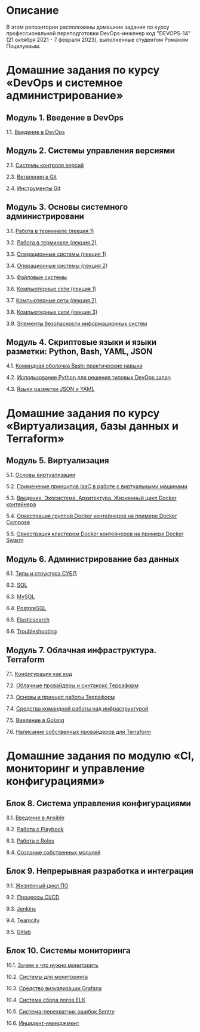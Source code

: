 # Описание

В этом репозитории расположены домашние задания по курсу профессиональной переподготовки DevOps-инженер код "DEVOPS-14" (21 октября 2021 - 7 февраля 2023), выполненные студентом Романом Поцелуевым.

# Домашние задания по курсу «DevOps и системное администрирование» 

## Модуль 1. Введение в DevOps

1.1. [Введение в DevOps](01-intro-01)

## Модуль 2. Системы управления версиями

2.1. [Системы контроля версий](02-git-01-vcs)

2.3. [Ветвления в Git](02-git-03-branching)

2.4. [Инструменты Git](02-git-04-tools)

## Модуль 3. Основы системного администрировани

3.1. [Работа в терминале (лекция 1)](03-sysadmin-01-terminal)

3.2. [Работа в терминале (лекция 2)](03-sysadmin-02-terminal)

3.3. [Операционные системы (лекция 1)](./03-sysadmin-03-os)

3.4. [Операционные системы (лекция 2)](./03-sysadmin-04-os)

3.5. [Файловые системы](./03-sysadmin-05-fs)

3.6. [Компьютерные сети (лекция 1)](./03-sysadmin-06-net)

3.7. [Компьютерные сети (лекция 2)](./03-sysadmin-07-net)

3.8. [Компьютерные сети (лекция 3)](./03-sysadmin-08-net)

3.9. [Элементы безопасности информационных систем](./03-sysadmin-09-security)

## Модуль 4. Скриптовые языки и языки разметки: Python, Bash, YAML, JSON

4.1. [Командная оболочка Bash: практические навыки](./04-script-01-bash)

4.2. [Использование Python для решения типовых DevOps задач](./04-script-02-py)

4.3. [Языки разметки JSON и YAML](./04-script-03-yaml)

# Домашние задания по курсу «Виртуализация, базы данных и Terraform»

## Модуль 5. Виртуализация

5.1. [Основы виртуализации](./05-virt-01-basics)

5.2. [Применение принципов IaaC в работе с виртуальными машинами](./05-virt-02-iaac)

5.3. [Введение. Экосистема. Архитектура. Жизненный цикл Docker контейнера](./05-virt-03-docker)

5.4. [Оркестрация группой Docker контейнеров на примере Docker Compose](./05-virt-04-docker-compose)

5.5. [Оркестрация кластером Docker контейнеров на примере Docker Swarm](./05-virt-05-docker-swarm)

## Модуль 6. Администрирование баз данных

6.1. [Типы и структура СУБД](./06-db-01-basics)

6.2. [SQL](./06-db-02-sql)

6.3. [MySQL](./06-db-03-mysql)

6.4. [PostgreSQL](./06-db-04-postgresql)

6.5. [Elasticsearch](./06-db-05-elasticsearch)

6.6. [Troubleshooting](./06-db-06-troubleshooting)

## Модуль 7. Облачная инфраструктура. Terraform

7.1. [Конфигурация как код](./07-terraform-01-intro) 

7.2. [Облачные провайдеры и синтаксис Терраформ](./07-terraform-02-syntax)

7.3. [Основы и принцип работы Терраформ](./07-terraform-03-basic)

7.4. [Средства командной работы над инфраструктурой](./07-terraform-04-teamwork)

7.5. [Введение в Golang](./07-terraform-05-golang)

7.6. [Написание собственных провайдеров для Terraform](./07-terraform-06-providers)

# Домашние задания по модулю «CI, мониторинг и управление конфигурациями»

## Блок 8. Система управления конфигурациями

8.1. [Введение в Ansible](./08-ansible-01-base)

8.2. [Работа с Playbook](./08-ansible-02-playbook)

8.3. [Работа с Roles](./08-ansible-03-role)

8.4. [Создание собственных модулей](./08-ansible-04-module)

## Блок 9. Непрерывная разработка и интеграция

9.1. [Жизненный цикл ПО](./09-ci-01-intro)

9.2. [Процессы CI/CD](./09-ci-03-cicd)

9.3. [Jenkins](./09-ci-04-jenkins)

9.4. [Teamcity](./09-ci-05-TeamCity)

9.5. [Gitlab](./09-ci-06-gitlab)

## Блок 10. Системы мониторинга

10.1. [Зачем и что нужно мониторить](./10-monitoring-01-base)

10.2. [Системы для мониторинга](./10-monitoring-02-systems)

10.3. [Средство визуализации Grafana](./10-monitoring-03-grafana)

10.4. [Система сбора логов ELK](./10-monitoring-04-elk)

10.5. [Система-перехватчик ошибок Sentry](./10-monitoring-05-sentry)

10.6. [Инцидент-менеджмент](./10-monitoring-06-incident-management)
